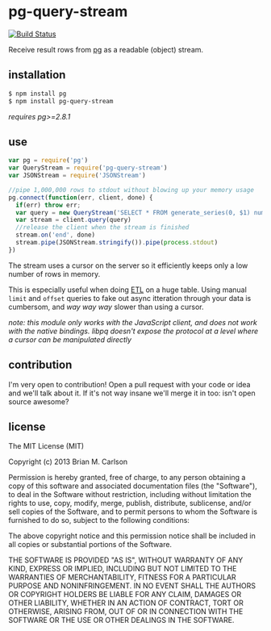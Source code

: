 # pg-query-stream

[![Build Status](https://travis-ci.org/brianc/node-pg-query-stream.svg)](https://travis-ci.org/brianc/node-pg-query-stream)

Receive result rows from [pg](https://github.com/brianc/node-postgres) as a readable (object) stream.


## installation

```bash
$ npm install pg
$ npm install pg-query-stream
```

_requires pg>=2.8.1_


## use

```js
var pg = require('pg')
var QueryStream = require('pg-query-stream')
var JSONStream = require('JSONStream')

//pipe 1,000,000 rows to stdout without blowing up your memory usage
pg.connect(function(err, client, done) {
  if(err) throw err;
  var query = new QueryStream('SELECT * FROM generate_series(0, $1) num', [1000000])
  var stream = client.query(query)
  //release the client when the stream is finished
  stream.on('end', done)
  stream.pipe(JSONStream.stringify()).pipe(process.stdout)
})
```

The stream uses a cursor on the server so it efficiently keeps only a low number of rows in memory.

This is especially useful when doing [ETL](http://en.wikipedia.org/wiki/Extract,_transform,_load) on a huge table.  Using manual `limit` and `offset` queries to fake out async itteration through your data is cumbersom, and _way way way_ slower than using a cursor.

_note: this module only works with the JavaScript client, and does not work with the native bindings. libpq doesn't expose the protocol at a level where a cursor can be manipulated directly_

## contribution

I'm very open to contribution!  Open a pull request with your code or idea and we'll talk about it.  If it's not way insane we'll merge it in too: isn't open source awesome?

## license

The MIT License (MIT)

Copyright (c) 2013 Brian M. Carlson

Permission is hereby granted, free of charge, to any person obtaining a copy
of this software and associated documentation files (the "Software"), to deal
in the Software without restriction, including without limitation the rights
to use, copy, modify, merge, publish, distribute, sublicense, and/or sell
copies of the Software, and to permit persons to whom the Software is
furnished to do so, subject to the following conditions:

The above copyright notice and this permission notice shall be included in
all copies or substantial portions of the Software.

THE SOFTWARE IS PROVIDED "AS IS", WITHOUT WARRANTY OF ANY KIND, EXPRESS OR
IMPLIED, INCLUDING BUT NOT LIMITED TO THE WARRANTIES OF MERCHANTABILITY,
FITNESS FOR A PARTICULAR PURPOSE AND NONINFRINGEMENT. IN NO EVENT SHALL THE
AUTHORS OR COPYRIGHT HOLDERS BE LIABLE FOR ANY CLAIM, DAMAGES OR OTHER
LIABILITY, WHETHER IN AN ACTION OF CONTRACT, TORT OR OTHERWISE, ARISING FROM,
OUT OF OR IN CONNECTION WITH THE SOFTWARE OR THE USE OR OTHER DEALINGS IN
THE SOFTWARE.
